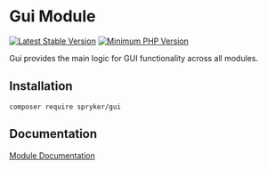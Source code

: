 # Gui Module
[![Latest Stable Version](https://poser.pugx.org/spryker/gui/v/stable.svg)](https://packagist.org/packages/spryker/gui)
[![Minimum PHP Version](https://img.shields.io/badge/php-%3E%3D%207.4-8892BF.svg)](https://php.net/)

Gui provides the main logic for GUI functionality across all modules.

## Installation

```
composer require spryker/gui
```

## Documentation

[Module Documentation](https://docs.spryker.com)
